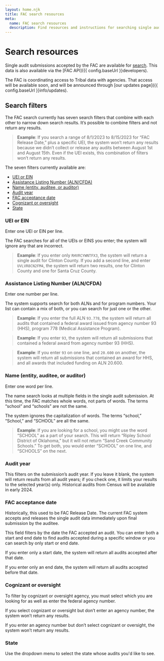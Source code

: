 ```yaml
---
layout: home.njk
title: FAC search resources
meta:
  name: FAC search resources
  description: Find resources and instructions for searching single audit data.
---
```


# Search resources

Single audit submissions accepted by the FAC are available for [search](https://app.fac.gov/dissemination/search/). This data is also available via the [FAC API]({{ config.baseUrl }}developers). 

The FAC is coordinating access to Tribal data with agencies. That access will be available soon, and will be announced through [our updates page]({{ config.baseUrl }}info/updates).

## Search filters

The FAC search currently has seven search filters that combine with each other to narrow down search results. It’s possible to combine filters and not return any results.

> **Example**: If you search a range of 8/1/2023 to 8/15/2023 for “FAC Release Date,”  plus a specific UEI, the system won’t return any results because we didn’t collect or release any audits between August 1st and August 15th. Even if the UEI exists, this combination of filters won’t return any results.

The seven filters currently available are:
- [UEI or EIN](#uei-or-ein)
- [Assistance Listing Number (ALN/CFDA)](#assistance-listing-number-alncfda)
- [Name (entity, auditee, or auditor)](#name-entity-auditee-or-auditor)
- [Audit year](#audit-year)
- [FAC acceptance date](#fac-acceptance-date)
- [Cognizant or oversight](#cognizant-or-oversight)
- [State](#state)

### <a name=uei-or-ein></a>UEI or EIN

Enter one UEI or EIN per line.

The FAC searches for all of the UEIs or EINS you enter; the system will ignore any that are incorrect.

> **Example**: If you enter only `RHVRCYWNTFX3`, the system will return a single audit for Clinton County. If you add a second line, and enter `UVLVR8CN2FM4`, the system will return two results, one for Clinton County and one for Santa Cruz County.

### <a name=assistance-listing-number-alncfda></a>Assistance Listing Number (ALN/CFDA)

Enter one number per line.

The system supports search for both ALNs and for program numbers. Your list can contain a mix of both, or you can search for just one or the other.

> **Example**: If you enter the full ALN `93.778`, the system will return all audits that contained a federal award issued from agency number 93 (HHS), program 778 (Medical Assistance Program).

> **Example**: If you enter `93`, the system will return all submissions that contained a federal award from agency number 93 (HHS).

> **Example**: If you enter `93` on one line, and `20.600` on another, the system will return all submissions that contained an award for HHS, and all awards that included funding on ALN 20.600. 

### <a name=name-entity-auditee-or-auditor></a>Name (entity, auditee, or auditor)

Enter one word per line.

The name search looks at multiple fields in the single audit submission. At this time, the FAC matches whole words, not parts of words. The terms “school” and “schools” are not the same.

The system ignores the capitalization of words. The terms “school,” “School,” and “SCHOOL” are all the same.

> **Example**: If  you are looking for a school, you might use the word “SCHOOL” as a part of your search. This will return “Ripley School District of Oklahoma,” but it will not return “Sand Creek Community Schools.” To get both, you would enter “SCHOOL” on one line, and “SCHOOLS” on the next. 

### <a name=audit-year></a>Audit year

This filters on the submission’s audit year. If you leave it blank, the system will return results from all audit years; if you check one, it limits your results to the selected year(s) only. Historical audits from Census will be available in early 2024.

### <a name=fac-acceptance-date></a>FAC acceptance date

Historically, this used to be FAC Release Date.  The current FAC system accepts and releases the single audit data immediately upon final submission by the auditee.

This field filters by the date the FAC accepted an audit. You can enter both a start and end date to find audits accepted during a specific window or you can search by only start or end date.

If you enter only a start date, the system will return all audits accepted after that date.

If you enter only an end date, the system will return all audits accepted before that date.

### <a name=cognizant-or-oversight></a>Cognizant or oversight

To filter by cognizant or oversight agency, you must select which you are looking for as well as enter the federal agency number. 

If you select cognizant or oversight but don’t enter an agency number, the system won’t return any results. 

If you enter an agency number but don’t select cognizant or oversight, the system won’t return any results.

### <a name=state></a>State

Use the dropdown menu to select the state whose audits you'd like to see.
